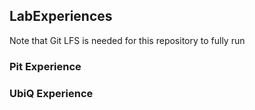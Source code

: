 ## LabExperiences

Note that Git LFS is needed for this repository to fully run


### Pit Experience


### UbiQ Experience
